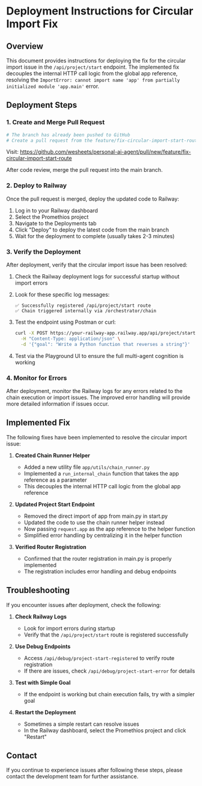 # Deployment Instructions for Circular Import Fix

## Overview

This document provides instructions for deploying the fix for the circular import issue in the `/api/project/start` endpoint. The implemented fix decouples the internal HTTP call logic from the global app reference, resolving the `ImportError: cannot import name 'app' from partially initialized module 'app.main'` error.

## Deployment Steps

### 1. Create and Merge Pull Request

```bash
# The branch has already been pushed to GitHub
# Create a pull request from the feature/fix-circular-import-start-route branch to the main branch
```

Visit: https://github.com/wesheets/personal-ai-agent/pull/new/feature/fix-circular-import-start-route

After code review, merge the pull request into the main branch.

### 2. Deploy to Railway

Once the pull request is merged, deploy the updated code to Railway:

1. Log in to your Railway dashboard
2. Select the Promethios project
3. Navigate to the Deployments tab
4. Click "Deploy" to deploy the latest code from the main branch
5. Wait for the deployment to complete (usually takes 2-3 minutes)

### 3. Verify the Deployment

After deployment, verify that the circular import issue has been resolved:

1. Check the Railway deployment logs for successful startup without import errors
2. Look for these specific log messages:
   ```
   ✅ Successfully registered /api/project/start route
   ✅ Chain triggered internally via /orchestrator/chain
   ```

3. Test the endpoint using Postman or curl:
   ```bash
   curl -X POST https://your-railway-app.railway.app/api/project/start \
     -H "Content-Type: application/json" \
     -d '{"goal": "Write a Python function that reverses a string"}'
   ```

4. Test via the Playground UI to ensure the full multi-agent cognition is working

### 4. Monitor for Errors

After deployment, monitor the Railway logs for any errors related to the chain execution or import issues. The improved error handling will provide more detailed information if issues occur.

## Implemented Fix

The following fixes have been implemented to resolve the circular import issue:

1. **Created Chain Runner Helper**
   - Added a new utility file `app/utils/chain_runner.py`
   - Implemented a `run_internal_chain` function that takes the app reference as a parameter
   - This decouples the internal HTTP call logic from the global app reference

2. **Updated Project Start Endpoint**
   - Removed the direct import of app from main.py in start.py
   - Updated the code to use the chain runner helper instead
   - Now passing `request.app` as the app reference to the helper function
   - Simplified error handling by centralizing it in the helper function

3. **Verified Router Registration**
   - Confirmed that the router registration in main.py is properly implemented
   - The registration includes error handling and debug endpoints

## Troubleshooting

If you encounter issues after deployment, check the following:

1. **Check Railway Logs**
   - Look for import errors during startup
   - Verify that the `/api/project/start` route is registered successfully

2. **Use Debug Endpoints**
   - Access `/api/debug/project-start-registered` to verify route registration
   - If there are issues, check `/api/debug/project-start-error` for details

3. **Test with Simple Goal**
   - If the endpoint is working but chain execution fails, try with a simpler goal

4. **Restart the Deployment**
   - Sometimes a simple restart can resolve issues
   - In the Railway dashboard, select the Promethios project and click "Restart"

## Contact

If you continue to experience issues after following these steps, please contact the development team for further assistance.
